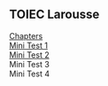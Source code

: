 ## TOIEC Larousse

[Chapters](lrch00)    
[Mini Test 1](lrmt1)  
[Mini Test 2](lrmt2)  
Mini Test 3   
Mini Test 4
